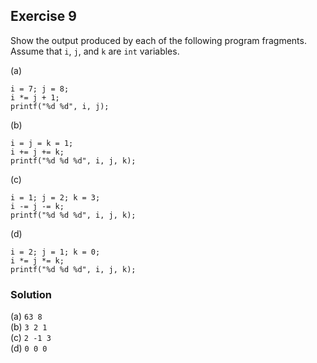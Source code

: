## Exercise 9
Show the output produced by each of the following program fragments. Assume that `i`, `j`, and `k` are `int` variables.

(a)
```
i = 7; j = 8;
i *= j + 1;
printf("%d %d", i, j);
```
(b)
```
i = j = k = 1;
i += j += k;
printf("%d %d %d", i, j, k);
```
(c)
```
i = 1; j = 2; k = 3;
i -= j -= k;
printf("%d %d %d", i, j, k); 
```
(d)
```
i = 2; j = 1; k = 0;
i *= j *= k;
printf("%d %d %d", i, j, k);
```

### Solution
(a) `63 8`</br>
(b) `3 2 1`</br>
(c) `2 -1 3`</br>
(d) `0 0 0`